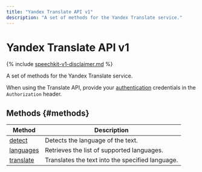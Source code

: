 ```yaml
---
title: "Yandex Translate API v1"
description: "A set of methods for the Yandex Translate service."
---
```


# Yandex Translate API v1

{% include [speechkit-v1-disclaimer.md](../../../_includes/speechkit-v1-disclaimer.md) %}

A set of methods for the Yandex Translate service.

When using the Translate API, provide your [authentication](/docs/translate/api-ref/authentication) credentials in the `Authorization` header.

## Methods {#methods}

| Method | Description |
--- | ---
| [detect](detect.md) | Detects the language of the text. |
| [languages](languages.md) | Retrieves the list of supported languages. |
| [translate](translate.md) | Translates the text into the specified language. |